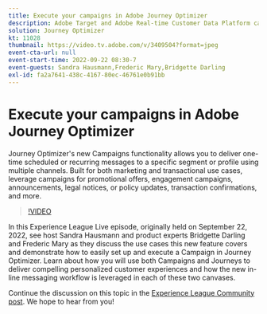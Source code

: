 ```yaml
---
title: Execute your campaigns in Adobe Journey Optimizer
description: Adobe Target and Adobe Real-time Customer Data Platform can be integrated to provide a more personalized customer experience. In this livestream event, see how integrating these two platforms can help businesses collect data in real time, and then create and test targeted experiences. See the end to end process of this powerful capability in a live demonstration.
solution: Journey Optimizer
kt: 11028
thumbnail: https://video.tv.adobe.com/v/3409504?format=jpeg
event-cta-url: null
event-start-time: 2022-09-22 08:30-7
event-guests: Sandra Hausmann,Frederic Mary,Bridgette Darling
exl-id: fa2a7641-438c-4167-80ec-46761e0b91bb
---
```

# Execute your campaigns in Adobe Journey Optimizer

Journey Optimizer's new Campaigns functionality allows you to deliver one-time scheduled or recurring messages to a specific segment or profile using multiple channels. Built for both marketing and transactional use cases, leverage campaigns for promotional offers, engagement campaigns, announcements, legal notices, or policy updates, transaction confirmations, and more.

>[!VIDEO](https://video.tv.adobe.com/v/3409504/?quality=12&learn=on)

In this Experience League Live episode, originally held on September 22, 2022, see host Sandra Hausmann and product experts Bridgette Darling and Frederic Mary as they discuss the use cases this new feature covers and demonstrate how to easily set up and execute a Campaign in Journey Optimizer. Learn about how you will use both Campaigns and Journeys to deliver compelling personalized customer experiences and how the new in-line messaging workflow is leveraged in each of these two canvases.

Continue the discussion on this topic in the [Experience League Community post](https://experienceleaguecommunities.adobe.com/t5/journey-optimizer-discussions/experience-league-live-post-session-discussion-execute-your/m-p/547896#M52). We hope to hear from you!
